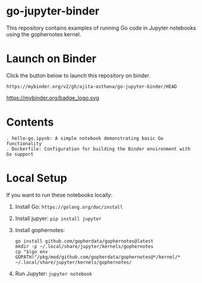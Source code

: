 # go-jupyter-binder

This repository contains examples of running Go code in Jupyter notebooks using the gophernotes kernel.

# Launch on Binder

Click the button below to launch this repository on binder.
```
https://mybinder.org/v2/gh/ajita-asthana/go-jupyter-binder/HEAD
```
https://mybinder.org/badge_logo.svg

# Contents
    . hello-go.ipynb: A simple notebook demonstrating basic Go functionality
    . Dockerfile: Configuration for building the Binder environment with Go support

# Local Setup

If you want to run these notebooks locally:

1. Install Go: ```https://golang.org/doc/install```
2. Install jupyer: ```pip install jupyter```
3. Install gophernotes: 
    ```
    go install github.com/gopherdata/gophernotes@latest
    mkdir -p ~/.local/share/jupyter/kernels/gophernotes
    cp "$(go env GOPATH)"/pkg/mod/github.com/gopherdata/gophernotes@*/kernel/* ~/.local/share/jupyter/kernels/gophernotes/
    ```

4. Run Jupyter: ```jupyter notebook```
